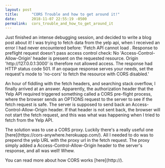 ```yaml
---
layout: post
title:      "CORS Trouble and how to get around it!"
date:       2018-11-07 22:55:19 -0500
permalink:  cors_trouble_and_how_to_get_around_it
---
```



<p>Just finished an intense debugging session, and decided to write a blog post about it! I was trying to fetch data from the yelp api, when I received an error I had never encountered before: 'Fetch API cannot load . Response to preflight request doesn't pass access control check: No 'Access-Control-Allow-Origin' header is present on the requested resource. Origin 'http://127.0.0.1:3000' is therefore not allowed access. The response had HTTP status code 501. If an opaque response serves your needs, set the request's mode to 'no-cors' to fetch the resource with CORS disabled.' 
</p>

<p>
An hour of fiddling with the fetch headers, and searching stack overflow, I finally arrived at an answer. Apparently, the authorization header that the Yelp API required triggered something called a CORS pre-flight process, where the browser sends an OPTIONS request to the server to see if the fetch request is safe. The server is supposed to send back an Access-Control-Allow-Origin header. If that header is not sent back, the browser will not start the fetch request, and this was what was happening when I tried to fetch from the Yelp API. 
</p> 

<p>The solution was to use a CORS proxy. Luckily there's a really useful one [here](https://cors-anywhere.herokuapp.com/). All I needed to do was to prepend the yelp URL with the proxy url in the fetch request. The proxy simply added a Access-Control-Allow-Origin header to the server's response, and all was well! Whew. 
</p> 

<p> 
You can read more about how CORS works [here](http://).
</p>


